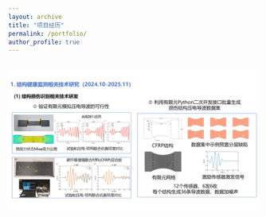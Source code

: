 ```yaml
---
layout: archive
title: "项目经历"
permalink: /portfolio/
author_profile: true
---
```


​
![图1](/_project_picture/幻灯片1.PNG)

